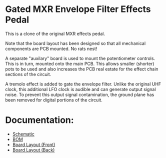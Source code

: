 # Gated MXR Envelope Filter Effects Pedal

This is a clone of the original MXR effects pedal. 

Note that the board layout has been designed so that all mechanical components are PCB mounted. No rats nest!

A separate "auxilary" board is used to mount the potentiometer controls. This is in turn, mounted onto the main PCB. This allows smaller (shorter) pots to be used and also increases the PCB real estate for the effect chain sections of the circuit.

A tremolo effect is added to gate the envelope filter. Unlike the original UHF clock, this additional LFO clock is audible and can generate output signal noise. To prevent this output signal contamination, the ground plane has been removed for digital portions of the circuit.

# Documentation:

<ul>
  <li><a href="GatedEnvelopeFilter_Schematic.pdf">Schematic</a></li>
  <li><a href="GatedEnvelopeFilter.xml">BOM</a></li>
  <li><a href="GatedEnvelopeFilter-brdFront.pdf">Board Layout (Front)</a></li>
  <li><a href="GatedEnvelopeFilter-brdBack.pdf">Board Layout (Back)</a></li>
</ul>
  
